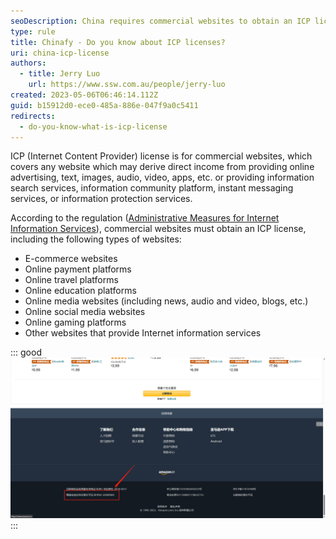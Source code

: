 ```yaml
---
seoDescription: China requires commercial websites to obtain an ICP license, covering e-commerce, payment platforms, education sites, media outlets, and more.
type: rule
title: Chinafy - Do you know about ICP licenses?
uri: china-icp-license
authors:
  - title: Jerry Luo
    url: https://www.ssw.com.au/people/jerry-luo
created: 2023-05-06T06:46:14.112Z
guid: b15912d0-ece0-485a-886e-047f9a0c5411
redirects:
  - do-you-know-what-is-icp-license
---
```


ICP (Internet Content Provider) license is for commercial websites, which covers any website which may derive direct income from providing online advertising, text, images, audio, video, apps, etc. or providing information search services, information community platform, instant messaging services, or information protection services.

According to the regulation ([Administrative Measures for Internet Information Services](https://www.21cloudbox.com/china-measures-for-the-administration-of-internet-information-services.html)), commercial websites must obtain an ICP license, including the following types of websites:

- E-commerce websites
- Online payment platforms
- Online travel platforms
- Online education platforms
- Online media websites (including news, audio and video, blogs, etc.)
- Online social media websites
- Online gaming platforms
- Other websites that provide Internet information services

::: good
![Figure: Amazon China obtained an ICP license](ICPlicenseAmazonChina.png)
:::
